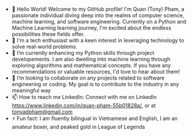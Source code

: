 - 👋 Hello World!
Welcome to my GitHub profile! I'm Quan (Tony) Pham, a passionate individual diving deep into the realms of computer science, machine learning, and software engineering. Currently on a Python and Machine Learning learning journey, I'm excited about the endless possibilities these fields offer.
- 👀 I'm a tech enthusiast with a keen interest in leveraging technology to solve real-world problems.
- 🌱 I’m currently enhancing my Python skills through project developements.  I am also dwelling into machine learning through exploring algorithms and mathematical concepts.  If you have any recommendations or valuable resources, I'd love to hear about them!
- 💞️ I’m looking to collaborate on any projects related to software engineering or coding.  My goal is to contribute to the industry in any meaningful way
- 📫 How to reach me LinkedIn: Connect with me on LinkedIn https://www.linkedin.com/in/quan-pham-55b01828a/, or at tonyadpham@gmail.com
- ⚡ Fun fact: I am fluently bilingual in Vietnamese and English, I am an amateur boxer, and peaked gold in League of Legends

<!---
TonyPham-ctrl/TonyPham-ctrl is a ✨ special ✨ repository because its `README.md` (this file) appears on your GitHub profile.
You can click the Preview link to take a look at your changes.
--->
